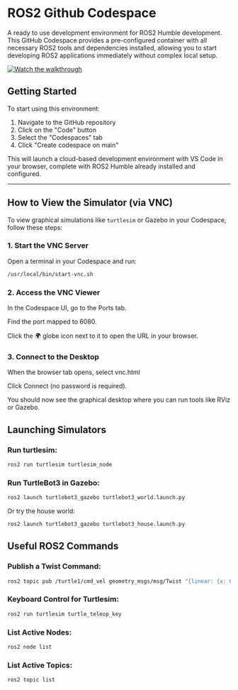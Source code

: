# ROS2 Github Codespace

A ready to use development environment for ROS2 Humble development. This GitHub Codespace provides a pre-configured container with all necessary ROS2 tools and dependencies installed, allowing you to start developing ROS2 applications immediately without complex local setup.

[![Watch the walkthrough](https://img.youtube.com/vi/Y-eRpRxrpx4/maxresdefault.jpg)](https://youtu.be/Y-eRpRxrpx4)


## Getting Started

To start using this environment:

1. Navigate to the GitHub repository
2. Click on the "Code" button
3. Select the "Codespaces" tab
4. Click "Create codespace on main"

This will launch a cloud-based development environment with VS Code in your browser, complete with ROS2 Humble already installed and configured.

---

## How to View the Simulator (via VNC)

To view graphical simulations like `turtlesim` or Gazebo in your Codespace, follow these steps:

### 1. Start the VNC Server

Open a terminal in your Codespace and run:

```bash
/usr/local/bin/start-vnc.sh
```

### 2. Access the VNC Viewer
In the Codespace UI, go to the Ports tab.

Find the port mapped to 6080.

Click the 🌍 globe icon next to it to open the URL in your browser.

###  3. Connect to the Desktop
When the browser tab opens, select vnc.html

Click Connect (no password is required).

You should now see the graphical desktop where you can run tools like RViz or Gazebo.


## Launching Simulators

### Run turtlesim:

```bash
ros2 run turtlesim turtlesim_node
```

### Run TurtleBot3 in Gazebo:
```bash
ros2 launch turtlebot3_gazebo turtlebot3_world.launch.py
```
Or try the house world:
```bash
ros2 launch turtlebot3_gazebo turtlebot3_house.launch.py
```

## Useful ROS2 Commands

### Publish a Twist Command:
```bash
ros2 topic pub /turtle1/cmd_vel geometry_msgs/msg/Twist "{linear: {x: 0.0}, angular: {z: 1.8}}"
```

### Keyboard Control for Turtlesim:
```bash
ros2 run turtlesim turtle_teleop_key
```

### List Active Nodes:
```bash
ros2 node list
```

### List Active Topics:
```bash
ros2 topic list
```
